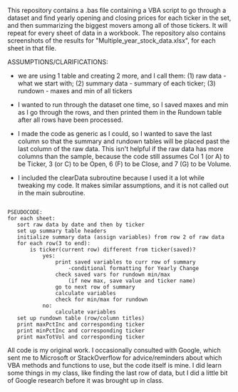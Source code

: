 This repository contains a .bas file containing a VBA script to go through a dataset and find yearly opening and closing prices for each ticker in the set, and then summarizing the biggest movers among all of those tickers. It will repeat for every sheet of data in a workbook.
The repository also contains screenshots of the results for "Multiple_year_stock_data.xlsx", for each sheet in that file.

ASSUMPTIONS/CLARIFICATIONS:

- we are using 1 table and creating 2 more, and I call them:
    (1) raw data - what we start with;
    (2) summary data - summary of each ticker;
    (3) rundown - maxes and min of all tickers

- I wanted to run through the dataset one time, so I saved maxes and min as I go through the rows, and then printed them in the Rundown table after all rows have been processed.

- I made the code as generic as I could, so I wanted to save the last column so that the summary and rundown tables will be placed past the last column of the raw data. This isn't helpful if the raw data has more columns than the sample, because the code still assumes Col 1 (or A) to be Ticker, 3 (or C) to be Open, 6 (F) to be Close, and 7 (G) to be Volume.

- I included the clearData subroutine because I used it a lot while tweaking my code. It makes similar assumptions, and it is not called out in the main subroutine.

~~~~~~~~~~~~~~~~~~~~~~~~~~~~~~~~~~~~~~~~~~~~~~~~~~~~~~~~~~

PSEUDOCODE:
for each sheet:
   sort raw data by date and then by ticker
   set up summary table headers
   initialize summary data (assign variables) from row 2 of raw data
   for each row(3 to end):
       is ticker(current row) different from ticker(saved)?
           yes:
               print saved variables to curr row of summary
                   -conditional formatting for Yearly Change
               check saved vars for rundown min/max
                   (if new max, save value and ticker name)
               go to next row of summary
               calculate variables
               check for min/max for rundown
           no:
               calculate variables
   set up rundown table (row/column titles)
   print maxPctInc and corresponding ticker
   print minPctInc and corresponding ticker
   print maxTotVol and corresponding ticker

~~~~~~~~~~~~~~~~~~~~~~~~~~~~~~~~~~~~~~~~~~~~~~~~~~~~~~~~~~

All code is my original work. I occasionally consulted with Google, which sent me to Microsoft or StackOverflow for advice/reminders about which VBA methods and functions to use, but the code itself is mine. I did learn some things in my class, like finding the last row of data, but I did a little bit of Google research before it was brought up in class.
